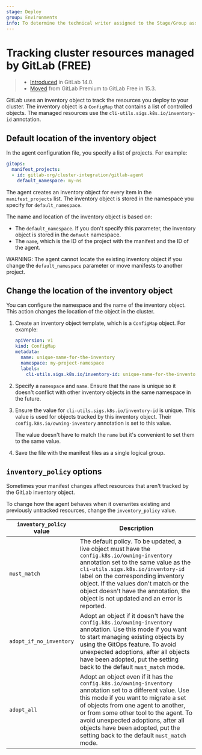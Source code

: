 ```yaml
---
stage: Deploy
group: Environments
info: To determine the technical writer assigned to the Stage/Group associated with this page, see https://about.gitlab.com/handbook/product/ux/technical-writing/#assignments
---
```


# Tracking cluster resources managed by GitLab **(FREE)**

> - [Introduced](https://gitlab.com/gitlab-org/gitlab/-/issues/332227) in GitLab 14.0.
> - [Moved](https://gitlab.com/gitlab-org/gitlab/-/issues/346567) from GitLab Premium to GitLab Free in 15.3.

GitLab uses an inventory object to track the resources you deploy to your cluster.
The inventory object is a `ConfigMap` that contains a list of controlled objects.
The managed resources use the `cli-utils.sigs.k8s.io/inventory-id` annotation.

## Default location of the inventory object

In the agent configuration file, you specify a list of projects. For example:

```yaml
gitops:
  manifest_projects:
  - id: gitlab-org/cluster-integration/gitlab-agent
    default_namespace: my-ns
```

The agent creates an inventory object for every item in the `manifest_projects` list.
The inventory object is stored in the namespace you specify for `default_namespace`.

The name and location of the inventory object is based on:

- The `default_namespace`. If you don't specify this parameter,
  the inventory object is stored in the `default` namespace.
- The `name`, which is the ID of the project with the manifest and the ID of the agent.

WARNING:
The agent cannot locate the existing inventory object if you change
the `default_namespace` parameter or move manifests to another project.

## Change the location of the inventory object

You can configure the namespace and the name of the inventory object.
This action changes the location of the object in the cluster.

1. Create an inventory object template, which is a `ConfigMap` object.
   For example:

   ```yaml
   apiVersion: v1
   kind: ConfigMap
   metadata:
     name: unique-name-for-the-inventory
     namespace: my-project-namespace
     labels:
       cli-utils.sigs.k8s.io/inventory-id: unique-name-for-the-inventory
   ```

1. Specify a `namespace` and `name`. Ensure that the `name` is unique so it doesn't conflict with other
   inventory objects in the same namespace in the future.
1. Ensure the value for `cli-utils.sigs.k8s.io/inventory-id` is unique. This value is used for objects
   tracked by this inventory object. Their `config.k8s.io/owning-inventory` annotation is set to this value.

   The value doesn't have to match the `name` but it's convenient to set them to the same value.

1. Save the file with the manifest files as a single logical group.

## `inventory_policy` options

Sometimes your manifest changes affect resources that aren't tracked by the GitLab inventory object.

To change how the agent behaves when it overwrites existing and previously untracked resources,
change the `inventory_policy` value.

`inventory_policy` value | Description                                                                                 |
------------------------ | ------------------------------------------------------------------------------------------- |
`must_match`             | The default policy. To be updated, a live object must have the `config.k8s.io/owning-inventory` annotation set to the same value as the `cli-utils.sigs.k8s.io/inventory-id` label on the corresponding inventory object. If the values don't match or the object doesn't have the annotation, the object is not updated and an error is reported. |
`adopt_if_no_inventory`  | Adopt an object if it doesn't have the `config.k8s.io/owning-inventory` annotation. Use this mode if you want to start managing existing objects by using the GitOps feature. To avoid unexpected adoptions, after all objects have been adopted, put the setting back to the default `must_match` mode. |
`adopt_all`              | Adopt an object even if it has the `config.k8s.io/owning-inventory` annotation set to a different value. Use this mode if you want to migrate a set of objects from one agent to another, or from some other tool to the agent. To avoid unexpected adoptions, after all objects have been adopted, put the setting back to the default `must_match` mode. |
